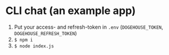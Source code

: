 # CLI chat (an example app)
1. Put your access- and refresh-token in `.env` (`DOGEHOUSE_TOKEN`, `DOGEHOUSE_REFRESH_TOKEN`)
2. `$ npm i`
3. `$ node index.js`
